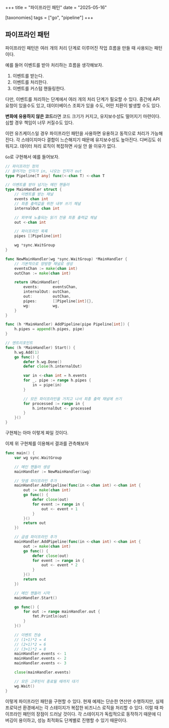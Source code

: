 +++
title = "파이프라인 패턴"
date = "2025-05-16"

[taxonomies]
tags = ["go", "pipeline"]
+++

## 파이프라인 패턴
파이프라인 패턴은 여러 개의 처리 단계로 이루어진 작업 흐름을 만들 때 사용되는 패턴이다.

예를 들어 이벤트를 받아 처리하는 흐름을 생각해보자.
1. 이벤트를 받는다.
2. 이벤트를 처리한다.
3. 이벤트를 커스텀 핸들링한다.

다만, 이벤트를 처리하는 단계에서 여러 개의 처리 단계가 필요할 수 있다. 중간에 API 요청이 있을수도 있고, 데이터베이스 조회가 있을 수도, 어떤 치환이 발생할 수도 있다.

**변화에 유용하지 않은 코드**라면 코드 크기가 커지고, 유지보수성도 떨어지기 마련이다.
심할 경우 책임이 너무 커질수도 있다.

이런 유즈케이스일 경우 파이프라인 패턴을 사용하면 유용하고 동적으로 처리가 가능해진다. 각 스테이지마다 결합이 느슨해지기 때문에 유지보수성도 높아진다. 디버깅도 쉬워지고. 데이터 처리 로직이 복잡하면 사실 안 쓸 이유가 없다.

`Go`로 구현해서 예를 들어보자.
```go
// 파이프라인 정의
// 들어가는 인자가 in, 나오는 인자가 out
type Pipeline[T any] func(<-chan T) <-chan T

// 이벤트를 받아 넘기는 메인 핸들러
type MainHandler struct {
	// 이벤트를 받는 채널
	events chan int
	// 최종 출력값을 위한 내부 쓰기 채널
	internalOut chan int

	// 외부에 노출되는 읽기 전용 최종 출력값 채널
	out <-chan int

	// 파이프라인 목록
	pipes []Pipeline[int]

	wg *sync.WaitGroup
}

func NewMainHandler(wg *sync.WaitGroup) *MainHandler {
	// 기본적으로 양방향 채널로 생성
	eventsChan := make(chan int)
	outChan := make(chan int)

	return &MainHandler{
		events:      eventsChan,
		internalOut: outChan,
		out:         outChan,
		pipes:       []Pipeline[int]{},
		wg:          wg,
	}
}

func (h *MainHandler) AddPipeline(pipe Pipeline[int]) {
	h.pipes = append(h.pipes, pipe)
}

// 엔트리포인트
func (h *MainHandler) Start() {
	h.wg.Add(1)
	go func() {
		defer h.wg.Done()
		defer close(h.internalOut)

		var in <-chan int = h.events
		for _, pipe := range h.pipes {
			in = pipe(in)
		}

		// 모든 파이프라인을 거치고 나서 최종 출력 채널에 쓰기
		for processed := range in {
			h.internalOut <- processed
		}
	}()
}
```
구현체는 아마 이렇게 짜일 것이다.

이제 위 구현체를 이용해서 결과를 관측해보자
```go
func main() {
	var wg sync.WaitGroup

	// 메인 핸들러 생성
	mainHandler := NewMainHandler(&wg)

	// 덧셈 파이프라인 추가
	mainHandler.AddPipeline(func(in <-chan int) <-chan int {
		out := make(chan int)
		go func() {
			defer close(out)
			for event := range in {
				out <- event + 1
			}
		}()
		return out
	})

	// 곱셈 파이프라인 추가
	mainHandler.AddPipeline(func(in <-chan int) <-chan int {
		out := make(chan int)
		go func() {
			defer close(out)
			for event := range in {
				out <- event * 2
			}
		}()
		return out
	})

	// 메인 핸들러 시작
	mainHandler.Start()

	go func() {
		for out := range mainHandler.out {
			fmt.Println(out)
		}
	}()

	// 이벤트 전송
	// (1+1)*2 = 4
	// (2+1)*2 = 6
	// (3+1)*2 = 8
	mainHandler.events <- 1
	mainHandler.events <- 2
	mainHandler.events <- 3

	close(mainHandler.events)

	// 모든 고루틴이 종료될 때까지 대기
	wg.Wait()
}
```

이렇게 파이프라인 패턴을 구현할 수 있다. 현재 예제는 단순한 연산만 수행하지만, 실제 프로덕션 환경에서는 각 스테이지가 복잡한 비즈니스 로직을 처리할 수 있다. 이럴 때 파이프라인 패턴의 장점이 드러날 것이다. 각 스테이지가 독립적으로 동작하기 때문에 디버깅이 용이하고, 성능 최적화도 단계별로 진행할 수 있기 때문이다.

